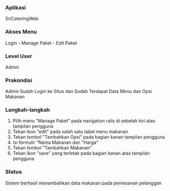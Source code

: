 ### Aplikasi

SriCateringWeb

### Akses Menu

Login - Manage Paket - Edit Paket

### Level User

Admin

### Prakondisi

Admin Sudah Login ke Situs dan Sudah Terdapat Data Menu dan Opsi Makanan

### Langkah-langkah

1. Pilih menu "Manage Paket" pada navigation rails di sebelah kiri atas tampilan pengguna
2. Tekan ikon "edit" pada salah satu tabel menu makanan
3. Tekan tombol "Tambahkan Opsi" pada bagian kanan tampilan pengguna
4. Isi formulir "Nama Makanan dan "Harga"
5. Tekan tombol "Tambahkan Makanan"
6. Tekan ikon "save" yang terletak pada bagian kanan atas tampilan pengguna

### Status
Sistem berhasil menambahkan data makanan pada pemesanan pelanggan 